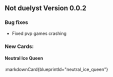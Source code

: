 ## Not duelyst Version 0.0.2

### Bug fixes
- Fixed pvp games crashing

### New Cards:

#### Neutral Ice Queen
:markdownCard{blueprintId="neutral_ice_queen"}

